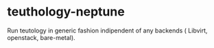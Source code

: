 # teuthology-neptune

Run teutology in generic fashion indipendent of any backends ( Libvirt, openstack, bare-metal).
